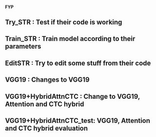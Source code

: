 #### FYP


## Try_STR :                  Test if their code is working
## Train_STR :                Train model according to their parameters
## EditSTR :                  Try to edit some stuff from their code
## VGG19 :                    Changes to VGG19
## VGG19+HybridAttnCTC :      Change to VGG19, Attention and CTC hybrid
## VGG19+HybridAttnCTC_test:  VGG19, Attention and CTC hybrid evaluation

